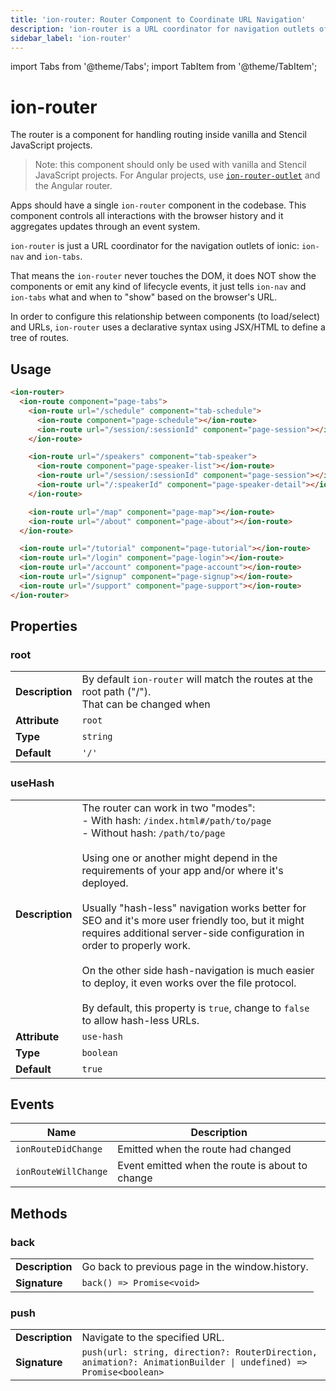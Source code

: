 ```yaml
---
title: 'ion-router: Router Component to Coordinate URL Navigation'
description: 'ion-router is a URL coordinator for navigation outlets of ionic: ion-nav and ion-tabs. Router components handle routing inside vanilla and Stencil JavaScript.'
sidebar_label: 'ion-router'
---
```


import Tabs from '@theme/Tabs';
import TabItem from '@theme/TabItem';

# ion-router

The router is a component for handling routing inside vanilla and Stencil JavaScript projects.

> Note: this component should only be used with vanilla and Stencil JavaScript projects. For Angular projects, use [`ion-router-outlet`](router-outlet.md) and the Angular router.

Apps should have a single `ion-router` component in the codebase.
This component controls all interactions with the browser history and it aggregates updates through an event system.

`ion-router` is just a URL coordinator for the navigation outlets of ionic: `ion-nav` and `ion-tabs`.

That means the `ion-router` never touches the DOM, it does NOT show the components or emit any kind of lifecycle events, it just tells `ion-nav` and `ion-tabs` what and when to "show" based on the browser's URL.

In order to configure this relationship between components (to load/select) and URLs, `ion-router` uses a declarative syntax using JSX/HTML to define a tree of routes.

## Usage

```html
<ion-router>
  <ion-route component="page-tabs">
    <ion-route url="/schedule" component="tab-schedule">
      <ion-route component="page-schedule"></ion-route>
      <ion-route url="/session/:sessionId" component="page-session"></ion-route>
    </ion-route>

    <ion-route url="/speakers" component="tab-speaker">
      <ion-route component="page-speaker-list"></ion-route>
      <ion-route url="/session/:sessionId" component="page-session"></ion-route>
      <ion-route url="/:speakerId" component="page-speaker-detail"></ion-route>
    </ion-route>

    <ion-route url="/map" component="page-map"></ion-route>
    <ion-route url="/about" component="page-about"></ion-route>
  </ion-route>

  <ion-route url="/tutorial" component="page-tutorial"></ion-route>
  <ion-route url="/login" component="page-login"></ion-route>
  <ion-route url="/account" component="page-account"></ion-route>
  <ion-route url="/signup" component="page-signup"></ion-route>
  <ion-route url="/support" component="page-support"></ion-route>
</ion-router>
```

## Properties

### root

|                 |                                                                                                     |
| --------------- | --------------------------------------------------------------------------------------------------- |
| **Description** | By default `ion-router` will match the routes at the root path ("/").<br />That can be changed when |
| **Attribute**   | `root`                                                                                              |
| **Type**        | `string`                                                                                            |
| **Default**     | `'/'`                                                                                               |

### useHash

|                 |                                                                                                                                                                                                                                                                                                                                                                                                                                                                                                                                                                                                                                    |
| --------------- | ---------------------------------------------------------------------------------------------------------------------------------------------------------------------------------------------------------------------------------------------------------------------------------------------------------------------------------------------------------------------------------------------------------------------------------------------------------------------------------------------------------------------------------------------------------------------------------------------------------------------------------- |
| **Description** | The router can work in two "modes":<br />- With hash: `/index.html#/path/to/page`<br />- Without hash: `/path/to/page`<br /><br />Using one or another might depend in the requirements of your app and/or where it's deployed.<br /><br />Usually "hash-less" navigation works better for SEO and it's more user friendly too, but it might<br />requires additional server-side configuration in order to properly work.<br /><br />On the other side hash-navigation is much easier to deploy, it even works over the file protocol.<br /><br />By default, this property is `true`, change to `false` to allow hash-less URLs. |
| **Attribute**   | `use-hash`                                                                                                                                                                                                                                                                                                                                                                                                                                                                                                                                                                                                                         |
| **Type**        | `boolean`                                                                                                                                                                                                                                                                                                                                                                                                                                                                                                                                                                                                                          |
| **Default**     | `true`                                                                                                                                                                                                                                                                                                                                                                                                                                                                                                                                                                                                                             |

## Events

| Name                 | Description                                     |
| -------------------- | ----------------------------------------------- |
| `ionRouteDidChange`  | Emitted when the route had changed              |
| `ionRouteWillChange` | Event emitted when the route is about to change |

## Methods

### back

|                 |                                                 |
| --------------- | ----------------------------------------------- |
| **Description** | Go back to previous page in the window.history. |
| **Signature**   | `back() => Promise<void>`                       |

### push

|                 |                                                                                                                 |
| --------------- | --------------------------------------------------------------------------------------------------------------- |
| **Description** | Navigate to the specified URL.                                                                                  |
| **Signature**   | `push(url: string, direction?: RouterDirection, animation?: AnimationBuilder \| undefined) => Promise<boolean>` |

